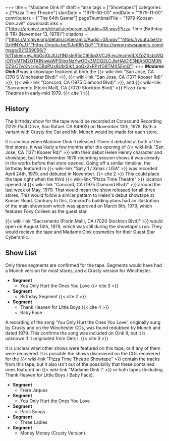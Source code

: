 +++
title = "Madame Oink II"
draft = false
tags = ["Showtapes"]
categories = ["Pizza Time Theatre"]
startDate = "1979-00-00"
endDate = "1979-11-00"
contributors = ["The 64th Gamer"]
pageThumbnailFile = "1979-Kooser-Oink.avif"
downloadLinks = ["https://archive.org/details/cyberamic/Audio+08.wav|Pizza Time (Birthday 8-TR) (November 13, 1978)"]
citations = ["https://archive.org/details/cyberamic/Audio+08.wav","https://youtu.be/zv0xjHNYs_U","https://youtu.be/SJetRINEjoY","https://www.newspapers.com/image/621369056/?fcfToken=eyJhbGciOiJIUzI1NiIsInR5cCI6IkpXVCJ9.eyJmcmVlLXZpZXctaWQiOjYyMTM2OTA1NiwiaWF0IjoxNzYwODk3MDQ2LCJleHAiOjE3NjA5ODM0NDZ9.C7wKNrxigDBqPUx8UblSIk1_aoQx2xRPzfG8TMX5EmQ"]
+++
***Madame Oink II*** was a showtape featured at both the {{< wiki-link "San Jose, CA (370 S Winchester Blvd)" >}}, {{< wiki-link "San Jose, CA (1371 Kooser Rd)" >}}, {{< wiki-link "Concord, CA (1975 Diamond Blvd)" >}}, and {{< wiki-link "Sacramento (Florin Mall), CA (7020 Stockton Blvd)" >}} *Pizza Time Theatres* in early-mid 1979. {{< cite 1 >}}

## History
The birthday show for the tape would be recorded at Corasound Recording (122E Paul Drive, San Rafael. CA 94903) on November 13th, 1978. Both a variant with Crusty the Cat and Mr. Munch would be made for each store.

It is unclear when Madame Oink II released. Given it debuted at both of the first stores, it was likely a few months after the opening of {{< wiki-link "San Jose, CA (1371 Kooser Rd)" >}} with their debut Helen Henny character and showtape, but the November 1978 recording session shows it was already in the works before that store opened. Going off a similar timeline, the birthday featured in {{< wiki-link "Sally 1 / Xmas / USA" >}} was recorded April 24th, 1979, and debuted in November. {{< cite 2 >}} This could place the tape right when the third {{< wiki-link "Pizza Time Theatre" >}} location opened at {{< wiki-link "Concord, CA (1975 Diamond Blvd)" >}} around the last week of May, 1979. That would mean the show released for all three stores. This would follow a similar pattern to Helen's debut showtape at Kooser Road. Contrary to this, Concord's building plans had an illustration of the main showroom which was approved on March 8th, 1979, which features Foxy Colleen as the guest star.

{{< wiki-link "Sacramento (Florin Mall), CA (7020 Stockton Blvd)" >}} would open on August 14th, 1979, which was still during the showtape's run. They would recieve the tape and Madame Oink cosmetics for their Guest Star Cyberamic.

## Show List
Only three segments are confirmed for the tape. Segments would have had a Munch version for most stores, and a Crusty version for Winchester.

- **Segment**
    - You Only Hurt the Ones You Love {{< cite 3 >}}
- **Segment**
    - Birthday Segment {{< cite 2 >}}
- **Segment**
    - Thank Heaven for Little Boys {{< cite 4 >}}
    - Baby Face

A recording of the song 'You Only Hurt the Ones You Love', originally sung by Crusty and on the Winchester CDs, was found redubbed by Munch and dated 1979. This confirms the song was included on Oink II, but it is unknown if it originated from Oink I. {{< cite 3 >}}

It is unclear what other shows were featured on this tape, or if any of them were recovered. It is possible the shows discovered on the CDs recovered for the {{< wiki-link "Pizza Time Theatre Showtape" >}} contain the tracks from this tape, but it also isn't out of the possibility that these contained ones featured on {{< wiki-link "Madame Oink I" >}} or both tapes (Including Thank Heaven for Little Boys / Baby Face).

- **Segment**
    - Frere Jaques
- **Segment**
    - You Only Hurt the Ones You Love
- **Segment**
    - Paris Songs
- **Segment**
    - Three Ladies
- **Segment**
    - Money Money (Crusty Version)